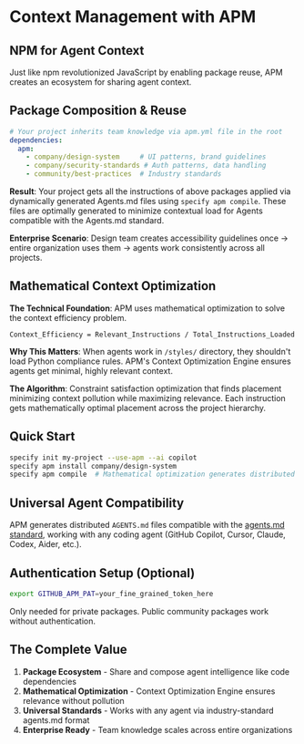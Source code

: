 # Context Management with APM

## NPM for Agent Context

Just like npm revolutionized JavaScript by enabling package reuse, APM creates an ecosystem for sharing agent context.

## Package Composition & Reuse

```yaml
# Your project inherits team knowledge via apm.yml file in the root
dependencies:
  apm:
    - company/design-system     # UI patterns, brand guidelines
    - company/security-standards # Auth patterns, data handling
    - community/best-practices  # Industry standards
```

**Result**: Your project gets all the instructions of above packages applied via dynamically generated Agents.md files using `specify apm compile`. These files are optimally generated to minimize contextual load for Agents compatible with the Agents.md standard.

**Enterprise Scenario**: Design team creates accessibility guidelines once → entire organization uses them → agents work consistently across all projects.

## Mathematical Context Optimization

**The Technical Foundation**: APM uses mathematical optimization to solve the context efficiency problem.

```
Context_Efficiency = Relevant_Instructions / Total_Instructions_Loaded
```

**Why This Matters**: When agents work in `/styles/` directory, they shouldn't load Python compliance rules. APM's Context Optimization Engine ensures agents get minimal, highly relevant context.

**The Algorithm**: Constraint satisfaction optimization that finds placement minimizing context pollution while maximizing relevance. Each instruction gets mathematically optimal placement across the project hierarchy.

## Quick Start

```bash
specify init my-project --use-apm --ai copilot
specify apm install company/design-system  
specify apm compile  # Mathematical optimization generates distributed AGENTS.md files
```

## Universal Agent Compatibility

APM generates distributed `AGENTS.md` files compatible with the [agents.md standard](https://agents.md), working with any coding agent (GitHub Copilot, Cursor, Claude, Codex, Aider, etc.).

## Authentication Setup (Optional)

```bash
export GITHUB_APM_PAT=your_fine_grained_token_here
```

Only needed for private packages. Public community packages work without authentication.

## The Complete Value

1. **Package Ecosystem** - Share and compose agent intelligence like code dependencies
2. **Mathematical Optimization** - Context Optimization Engine ensures relevance without pollution  
3. **Universal Standards** - Works with any agent via industry-standard agents.md format
4. **Enterprise Ready** - Team knowledge scales across entire organizations